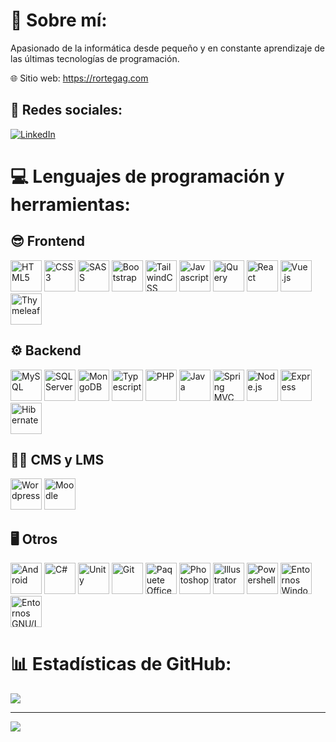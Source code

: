 # 💫 Sobre mí:
Apasionado de la informática desde pequeño y en constante aprendizaje de las últimas tecnologías de programación.

🌐 Sitio web: https://rortegag.com

## 👨 Redes sociales:
[![LinkedIn](https://img.shields.io/badge/LinkedIn-%230077B5.svg?logo=linkedin&logoColor=white)](https://linkedin.com/in/raul-ortega-gallego)

# 💻 Lenguajes de programación y herramientas:

## 😎 Frontend
<div>
  <img src='https://rortegag.com/assets/img/icons/html5-logo.svg' title="HTML5" alt="HTML5" width="50" height="50"/>
  <img src='https://rortegag.com/assets/img/icons/css3-logo.svg' title="CSS3" alt="CSS3" width="50" height="50"/>
  <img src='https://rortegag.com/assets/img/icons/sass-logo.svg' title="SASS" alt="SASS" width="50" height="50"/>
  <img src='https://rortegag.com/assets/img/icons/bootstrap-logo.svg' title="Bootstrap" alt="Bootstrap" width="50" height="50"/>
  <img src='https://rortegag.com/assets/img/icons/tailwindcss-logo.svg' title="TailwindCSS" alt="TailwindCSS" width="50" height="50"/>
  <img src='https://rortegag.com/assets/img/icons/javascript-logo.svg' title="Javascript" alt="Javascript" width="50" height="50"/>
  <img src='https://rortegag.com/assets/img/icons/jquery-logo.svg' title="jQuery" alt="jQuery" width="50" height="50"/>
  <img src='https://rortegag.com/assets/img/icons/react-logo.svg' title="React" alt="React" width="50" height="50"/>
  <img src='https://rortegag.com/assets/img/icons/vuejs-logo.svg' title="Vue.js" alt="Vue.js" width="50" height="50"/>
  <img src='https://rortegag.com/assets/img/icons/thymeleaf-logo.svg' title="Thymeleaf" alt="Thymeleaf" width="50" height="50"/>
</div>

## ⚙️ Backend
<div>
  <img src='https://rortegag.com/assets/img/icons/mysql-logo.svg' title="MySQL" alt="MySQL" width="50" height="50"/>
  <img src='https://rortegag.com/assets/img/icons/sql-server-logo.svg' title="SQL Server" alt="SQL Server" width="50" height="50"/>
  <img src='https://rortegag.com/assets/img/icons/mongodb-logo.svg' title="MongoDB" alt="MongoDB" width="50" height="50"/>
  <img src='https://rortegag.com/assets/img/icons/typescript-logo.svg' title="Typescript" alt="Typescript" width="50" height="50"/>
  <img src='https://rortegag.com/assets/img/icons/php-logo.svg' title="PHP" alt="PHP" width="50" height="50"/>
  <img src='https://rortegag.com/assets/img/icons/java-logo.svg' title="Java" alt="Java" width="50" height="50"/>
  <img src='https://rortegag.com/assets/img/icons/spring-logo.svg' title="Spring MVC" alt="Spring MVC" width="50" height="50"/>
  <img src='https://rortegag.com/assets/img/icons/nodejs-logo.svg' title="Node.js" alt="Node.js" width="50" height="50"/>
  <img src='https://rortegag.com/assets/img/icons/express-logo.svg' title="Express" alt="Express" width="50" height="50"/>
  <img src='https://rortegag.com/assets/img/icons/hibernate-logo.svg' title="Hibernate" alt="Hibernate" width="50" height="50"/>
</div>

## 🧑‍🏫 CMS y LMS
<div>
  <img src='https://rortegag.com/assets/img/icons/wordpress-logo.svg' title="Wordpress" alt="Wordpress" width="50" height="50"/>
  <img src='https://rortegag.com/assets/img/icons/moodle-logo.svg' title="Moodle" alt="Moodle" width="50" height="50"/>
</div>

## 🖥️ Otros
<div>
  <img src='https://rortegag.com/assets/img/icons/android-logo.svg' title="Android" alt="Android" width="50" height="50"/>
  <img src='https://rortegag.com/assets/img/icons/csharp-logo.svg' title="C#" alt="C#" width="50" height="50"/>
  <img src='https://rortegag.com/assets/img/icons/unity-logo.svg' title="Unity" alt="Unity" width="50" height="50"/>
  <img src='https://rortegag.com/assets/img/icons/git-logo.svg' title="Git" alt="Git" width="50" height="50"/>
  <img src='https://rortegag.com/assets/img/icons/office-logo.svg' title="Paquete Office" alt="Paquete Office" width="50" height="50"/>
  <img src='https://rortegag.com/assets/img/icons/photoshop-logo.svg' title="Photoshop" alt="Photoshop" width="50" height="50"/>
  <img src='https://rortegag.com/assets/img/icons/illustrator-logo.svg' title="Illustrator" alt="Illustrator" width="50" height="50"/>
  <img src='https://rortegag.com/assets/img/icons/powershell-logo.svg' title="Powershell" alt="Powershell" width="50" height="50"/>
  <img src='https://rortegag.com/assets/img/icons/windows-logo.svg' title="Entornos Windows" alt="Entornos Windows" width="50" height="50"/>
  <img src='https://rortegag.com/assets/img/icons/gnu-linux-logo.svg' title="Entornos GNU/Linux" alt="Entornos GNU/Linux" width="50" height="50"/>
</div>

# 📊 Estadísticas de GitHub:
![](https://github-readme-streak-stats.herokuapp.com/?user=rortegagdotcom&theme=midnight-purple&hide_border=true)<br/>

---
[![](https://visitcount.itsvg.in/api?id=rortegagdotcom&icon=5&color=12)](https://visitcount.itsvg.in)
